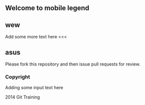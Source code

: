 ## Welcome to mobile legend

## wew

Add some more text here <<<

## asus

Please fork this repository and then issue pull requests for review.

### Copyright

Adding some input text here

2014 Git Training

